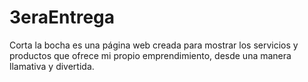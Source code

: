 # 3eraEntrega

Corta la bocha es una página web creada para mostrar los servicios y productos que ofrece mi propio emprendimiento, desde una manera llamativa y divertida.
